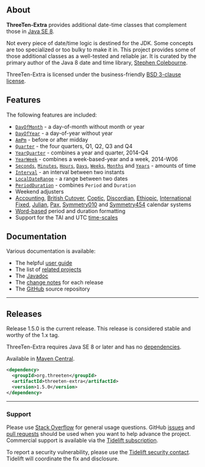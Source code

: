 ## <i></i> About

**ThreeTen-Extra** provides additional date-time classes that complement those in
[Java SE 8](https://docs.oracle.com/javase/8/docs/api/java/time/package-summary.html).

Not every piece of date/time logic is destined for the JDK.
Some concepts are too specialized or too bulky to make it in.
This project provides some of those additional classes as a well-tested and reliable jar.
It is curated by the primary author of the Java 8 date and time library, [Stephen Colebourne](https://www.joda.org/).

ThreeTen-Extra is licensed under the business-friendly [BSD 3-clause license](licenses.html).


## <i></i> Features

The following features are included:

* [`DayOfMonth`](apidocs/org.threeten.extra/org/threeten/extra/DayOfMonth.html) - a day-of-month without month or year
* [`DayOfYear`](apidocs/org.threeten.extra/org/threeten/extra/DayOfYear.html) - a day-of-year without year
* [`AmPm`](apidocs/org.threeten.extra/org/threeten/extra/AmPm.html) - before or after midday
* [`Quarter`](apidocs/org.threeten.extra/org/threeten/extra/Quarter.html) - the four quarters, Q1, Q2, Q3 and Q4
* [`YearQuarter`](apidocs/org.threeten.extra/org/threeten/extra/YearQuarter.html) - combines a year and quarter, 2014-Q4
* [`YearWeek`](apidocs/org.threeten.extra/org/threeten/extra/YearWeek.html) - combines a week-based-year and a week, 2014-W06
* [`Seconds`](apidocs/org.threeten.extra/org/threeten/extra/Seconds.html),
[`Minutes`](apidocs/org.threeten.extra/org/threeten/extra/Minutes.html),
[`Hours`](apidocs/org.threeten.extra/org/threeten/extra/Hours.html),
[`Days`](apidocs/org.threeten.extra/org/threeten/extra/Days.html),
[`Weeks`](apidocs/org.threeten.extra/org/threeten/extra/Weeks.html),
[`Months`](apidocs/org.threeten.extra/org/threeten/extra/Months.html) and
[`Years`](apidocs/org.threeten.extra/org/threeten/extra/Years.html) - amounts of time
* [`Interval`](apidocs/org.threeten.extra/org/threeten/extra/Interval.html) - an interval between two instants
* [`LocalDateRange`](apidocs/org.threeten.extra/org/threeten/extra/LocalDateRange.html) - a range between two dates
* [`PeriodDuration`](apidocs/org.threeten.extra/org/threeten/extra/PeriodDuration.html) - combines `Period` and `Duration`
* Weekend adjusters
* [Accounting](apidocs/org.threeten.extra/org/threeten/extra/chrono/AccountingChronology.html),
[British Cutover](apidocs/org.threeten.extra/org/threeten/extra/chrono/BritishCutoverChronology.html),
[Coptic](apidocs/org.threeten.extra/org/threeten/extra/chrono/CopticChronology.html),
[Discordian](apidocs/org.threeten.extra/org/threeten/extra/chrono/DiscordianChronology.html),
[Ethiopic](apidocs/org.threeten.extra/org/threeten/extra/chrono/EthiopicChronology.html),
[International Fixed](apidocs/org.threeten.extra/org/threeten/extra/chrono/InternationalFixedChronology.html),
[Julian](apidocs/org.threeten.extra/org/threeten/extra/chrono/JulianChronology.html),
[Pax](apidocs/org.threeten.extra/org/threeten/extra/chrono/PaxChronology.html),
[Symmetry010](apidocs/org.threeten.extra/org/threeten/extra/chrono/Symmetry010Chronology.html) and
[Symmetry454](apidocs/org.threeten.extra/org/threeten/extra/chrono/Symmetry454Chronology.html) calendar systems
* [Word-based](apidocs/org.threeten.extra/org/threeten/extra/AmountFormats.html) period and duration formatting
* Support for the TAI and UTC [time-scales](apidocs/org.threeten.extra/org/threeten/extra/scale/package-summary.html)


## <i></i> Documentation

Various documentation is available:

* The helpful [user guide](userguide.html)
* The list of [related projects](related.html)
* The [Javadoc](apidocs/org.threeten.extra/module-summary.html)
* The [change notes](changes-report.html) for each release
* The [GitHub](https://github.com/ThreeTen/threeten-extra) source repository

---

## <i></i> Releases

Release 1.5.0 is the current release.
This release is considered stable and worthy of the 1.x tag.

ThreeTen-Extra requires Java SE 8 or later and has no [dependencies](dependencies.html).

Available in [Maven Central](https://search.maven.org/search?q=g:org.threeten%20AND%20a:threeten-extra&core=gav).

```xml
<dependency>
  <groupId>org.threeten</groupId>
  <artifactId>threeten-extra</artifactId>
  <version>1.5.0</version>
</dependency>
```

---

### Support

Please use [Stack Overflow](https://stackoverflow.com/search?q=threeten-extra) for general usage questions.
GitHub [issues](https://github.com/ThreeTen/threeten-extra/issues) and [pull requests](https://github.com/ThreeTen/threeten-extra/pulls)
should be used when you want to help advance the project.
Commercial support is available via the
[Tidelift subscription](https://tidelift.com/subscription/pkg/maven-org-threeten-threeten-extra?utm_source=maven-org-threeten-threeten-extra&utm_medium=referral&utm_campaign=website).

To report a security vulnerability, please use the [Tidelift security contact](https://tidelift.com/security).
Tidelift will coordinate the fix and disclosure.
